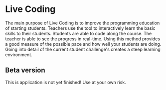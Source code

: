 # Live Coding

The main purpose of Live Coding is to improve the programming education of starting students.
Teachers use the tool to interactively learn the basic skills to their students. Students 
are able to code along the course. The teacher is able to see the progress in real-time. Using
this method provides a good measure of the possible pace and how well your students are doing.
Going into detail of the current student challenge's creates a steep learning environment.

## Beta version

This is application is not yet finished! Use at your own risk.
